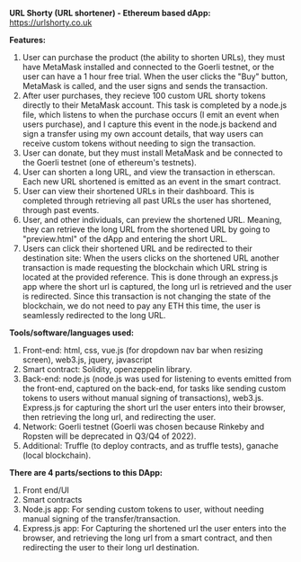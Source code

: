 **URL Shorty (URL shortener) - Ethereum based dApp:** https://urlshorty.co.uk

**Features:**
1. User can purchase the product (the ability to shorten URLs), they must have MetaMask installed and connected to the Goerli testnet, or the user can have a 1 hour free trial. When the user clicks the "Buy" button, MetaMask is called, and the user signs and sends the transaction.
2. After user purchases, they recieve 100 custom URL shorty tokens directly to their MetaMask account. This task is completed by a node.js file, which listens to when the purchase occurs (I emit an event when users purchase), and I capture this event in the node.js backend and sign a transfer using my own account details, that way users can receive custom tokens without needing to sign the transaction.
3. User can donate, but they must install MetaMask and be connected to the Goerli testnet (one of ethereum's testnets).
4. User can shorten a long URL, and view the transaction in etherscan. Each new URL shortened is emitted as an event in the smart contract.
5. User can view their shortened URLs in their dashboard. This is completed through retrieving all past URLs the user has shortened, through past events.
6. User, and other individuals, can preview the shortened URL. Meaning, they can retrieve the long URL from the shortened URL by going to "preview.html" of the dApp and entering the short URL.
7. Users can click their shortened URL and be redirected to their destination site: When the users clicks on the shortened URL another transaction is made requesting the blockchain which URL string is located at the provided reference. This is done through an express.js app where the short url is captured, the long url is retrieved and the user is redirected.
Since this transaction is not changing the state of the blockchain, we do not need to pay any ETH this time, the user is seamlessly redirected to the long URL.

**Tools/software/languages used:**
1. Front-end: html, css, vue.js (for dropdown nav bar when resizing screen), web3.js, jquery, javascript
2. Smart contract: Solidity, openzeppelin library.
3. Back-end: node.js (node.js was used for listening to events emitted from the front-end, captured on the back-end, for tasks like sending custom tokens to users without manual signing of transactions), web3.js. Express.js for capturing the short url the user enters into their browser, then retrieving the long url, and redirecting the user.
4. Network: Goerli testnet (Goerli was chosen because Rinkeby and Ropsten will be deprecated in Q3/Q4 of 2022).
5. Additional: Truffle (to deploy contracts, and as truffle tests), ganache (local blockchain).

**There are 4 parts/sections to this DApp:**
1. Front end/UI
2. Smart contracts
3. Node.js app: For sending custom tokens to user, without needing manual signing of the transfer/transaction.
4. Express.js app: For Capturing the shortened url the user enters into the browser, and retrieving the long url from a smart contract, and then redirecting the user to their long url destination.
